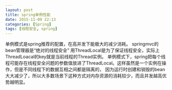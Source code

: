 ```yaml
---
layout: post
title: spring单例性能
date: 2015-11-09 22:13
categories: [Spring]
tags: [线程安全, spring]
---
```

单例模式是spring推荐的配置，在高并发下能极大的减少消耗。
springmvc的bean管理器是“绝对的线程安全”
用ThreadLocal是为了保证线程安全，实际上ThreadLoacal的key就是当前线程的Thread实例。
单例模式下，spring把每个线程可能存在线程安全问题的参数值放进了ThreadLocal。这样虽然是一个实例在操作，但是不同线程下的数据互相之间都是隔离的，
因为运行时创建和销毁的bean大大减少了，所以大多数场景下这种方式对内存资源的消耗较少，而且并发越高优势越明显。
